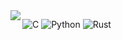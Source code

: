 <a href="https://github.com/ReverseSacle">
  <img align="left" src="https://readme-eta-three.vercel.app/api?username=ReverseSacle&&show_icons=true&&include_all_commits=true&&custom_title=ReverseSacle'%20GitHub%20Stats&bg_color=30,e96443,904e95&title_color=fff&text_color=fff&icon_color=ffe6fa" />
</a>

![C](https://img.shields.io/badge/-C-192133?style=flat-square&logo=c&logoColor=white)
![Python](https://img.shields.io/badge/-Python-192133?style=flat-square&logo=python&logoColor=white)
![Rust](https://img.shields.io/badge/-Rust-192133?style=flat-square&logo=Rust&logoColor=white)
